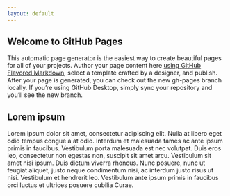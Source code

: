```yaml
---
layout: default
---
```


## Welcome to GitHub Pages

This automatic page generator is the easiest way to create beautiful pages for all of your projects. Author your page content here 
<a href="https://guides.github.com/features/mastering-markdown/" target="_blank">using GitHub Flavored Markdown</a>, select a template crafted by a designer, and publish. After your page is generated, you can check out the new gh-pages branch locally. If you’re 
using GitHub Desktop, simply sync your repository and you’ll see the new branch.

## Lorem ipsum

Lorem ipsum dolor sit amet, consectetur adipiscing elit. Nulla at libero eget odio tempus congue a at odio. Interdum et malesuada 
fames ac ante ipsum primis in faucibus. Vestibulum porta malesuada est nec volutpat. Duis eros leo, consectetur non egestas non, 
suscipit sit amet arcu. Vestibulum sit amet nisi ipsum. Duis dictum viverra rhoncus. Nunc posuere, nunc ut feugiat aliquet, justo 
neque condimentum nisi, ac interdum justo risus ut nisi. Vestibulum et hendrerit leo. Vestibulum ante ipsum primis in faucibus orci
luctus et ultrices posuere cubilia Curae.
